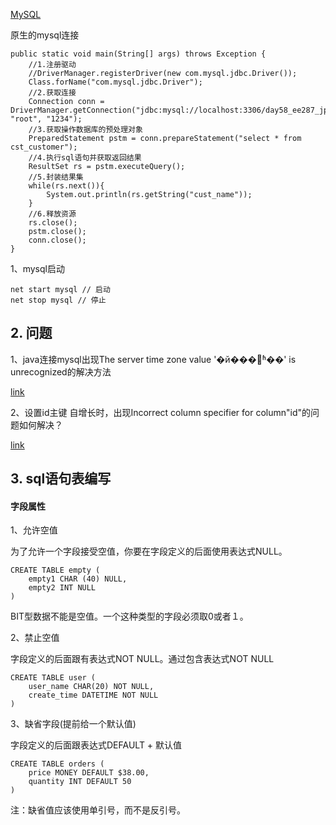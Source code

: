 [MySQL](https://mvnrepository.com/artifact/mysql/mysql-connector-java)

原生的mysql连接

```
public static void main(String[] args) throws Exception {
	//1.注册驱动
	//DriverManager.registerDriver(new com.mysql.jdbc.Driver());
	Class.forName("com.mysql.jdbc.Driver");
	//2.获取连接
	Connection conn = DriverManager.getConnection("jdbc:mysql://localhost:3306/day58_ee287_jpa", "root", "1234");
	//3.获取操作数据库的预处理对象
	PreparedStatement pstm = conn.prepareStatement("select * from cst_customer");
	//4.执行sql语句并获取返回结果
	ResultSet rs = pstm.executeQuery();
	//5.封装结果集
	while(rs.next()){
		System.out.println(rs.getString("cust_name"));
	}
	//6.释放资源
	rs.close();
	pstm.close();
	conn.close();
}
```
1、mysql启动


```
net start mysql // 启动
net stop mysql // 停止
```


## 2. 问题

1、java连接mysql出现The server time zone value '�й���׼ʱ��' is unrecognized的解决方法

[link](https://blog.csdn.net/qq_36470898/article/details/96321989?utm_medium=distribute.pc_relevant_t0.none-task-blog-BlogCommendFromMachineLearnPai2-1.control&depth_1-utm_source=distribute.pc_relevant_t0.none-task-blog-BlogCommendFromMachineLearnPai2-1.control)

2、设置id主键 自增长时，出现Incorrect  column specifier for column"id"的问题如何解决？

[link](https://blog.csdn.net/flyingshadower/article/details/81870798)

## 3. sql语句表编写

#### 字段属性

1、允许空值

为了允许一个字段接受空值，你要在字段定义的后面使用表达式NULL。

```
CREATE TABLE empty (
    empty1 CHAR (40) NULL,
    empty2 INT NULL
) 
```
BIT型数据不能是空值。一个这种类型的字段必须取0或者１。 

2、禁止空值

字段定义的后面跟有表达式NOT NULL。通过包含表达式NOT NULL


```
CREATE TABLE user (
    user_name CHAR(20) NOT NULL,
    create_time DATETIME NOT NULL
) 
```

3、缺省字段(提前给一个默认值)

字段定义的后面跟表达式DEFAULT + 默认值
```
CREATE TABLE orders (
    price MONEY DEFAULT $38.00, 
    quantity INT DEFAULT 50
)
```
注：缺省值应该使用单引号，而不是反引号。




